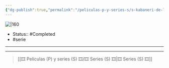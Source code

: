 ```yaml
---
{"dg-publish":true,"permalink":"/peliculas-p-y-series-s/s-kabaneri-de-la-fortaleza-de-hierro/"}
---
```



![|160](https://m.media-amazon.com/images/M/MV5BYjVkMTI4YjktNzkxZC00NGI0LWIxZDEtNGVmNTcyYWY3NjJmXkEyXkFqcGdeQXVyNDgyODgxNjE@._V1_SX300.jpg)

- Status:: #Completed  
- #serie 

---


---

> [[🎞️ Películas (P) y series (S) 🎞️/🎞️ Series (S) 🎞️\|🎞️ Series (S) 🎞️]]